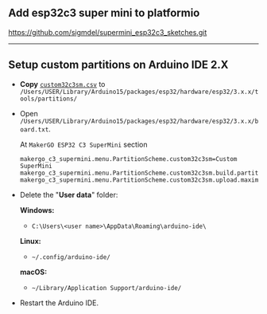 ## Add esp32c3 super mini to platformio

https://github.com/sigmdel/supermini_esp32c3_sketches.git

---

## Setup custom partitions on Arduino IDE 2.X

* **Copy** [`custom32c3sm.csv`](custom32c3sm.csv) to `/Users/USER/Library/Arduino15/packages/esp32/hardware/esp32/3.x.x/tools/partitions/`

* Open `/Users/USER/Library/Arduino15/packages/esp32/hardware/esp32/3.x.x/board.txt`. 
  	
	At `MakerGO ESP32 C3 SuperMini` section
	 ``` 
	 makergo_c3_supermini.menu.PartitionScheme.custom32c3sm=Custom SuperMini
	 makergo_c3_supermini.menu.PartitionScheme.custom32c3sm.build.partitions=custom32c3sm
	 makergo_c3_supermini.menu.PartitionScheme.custom32c3sm.upload.maximum_size=1900544

	```

* Delete the "**User data**" folder:

	**Windows:**
    -  ```C:\Users\<user name>\AppData\Roaming\arduino-ide\```

	**Linux:**
    - ```~/.config/arduino-ide/```
    
	**macOS:**
    - ```~/Library/Application Support/arduino-ide/```
            
* Restart the Arduino IDE.
